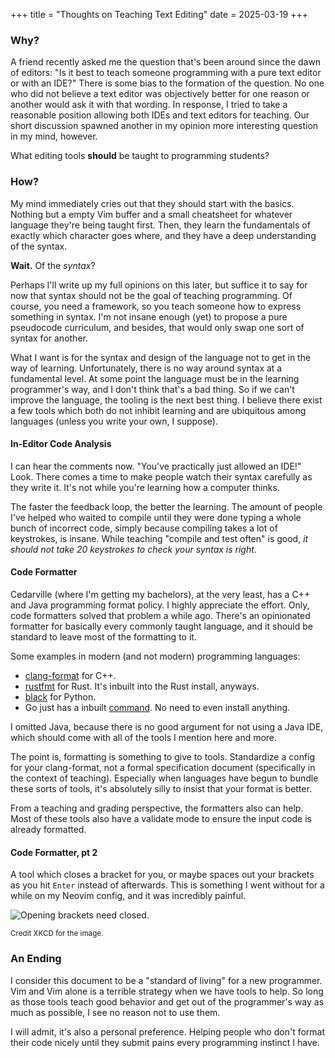 +++
title = "Thoughts on Teaching Text Editing"
date = 2025-03-19
+++

### Why?

A friend recently asked me the question that's been around since the dawn of editors: "Is it best to teach someone programming with a pure text editor or with an IDE?"
There is some bias to the formation of the question.
No one who did not believe a text editor was objectively better for one reason or another would ask it with that wording.
In response, I tried to take a reasonable position allowing both IDEs and text editors for teaching.
Our short discussion spawned another in my opinion more interesting question in my mind, however.

What editing tools **should** be taught to programming students?

### How?

My mind immediately cries out that they should start with the basics.
Nothing but a empty Vim buffer and a small cheatsheet for whatever language they're being taught first.
Then, they learn the fundamentals of exactly which character goes where, and they have a deep understanding of the syntax.

**Wait.** Of the _syntax_?

Perhaps I'll write up my full opinions on this later, but suffice it to say for now that syntax should not be the goal of teaching programming.
Of course, you need a framework, so you teach someone how to express something in syntax.
I'm not insane enough (yet) to propose a pure pseudocode curriculum, and besides, that would only swap one sort of syntax for another.

What I want is for the syntax and design of the language not to get in the way of learning.
Unfortunately, there is no way around syntax at a fundamental level.
At some point the language must be in the learning programmer's way, and I don't think that's a bad thing.
So if we can't improve the language, the tooling is the next best thing.
I believe there exist a few tools which both do not inhibit learning and are ubiquitous among languages (unless you write your own, I suppose).

#### In-Editor Code Analysis

I can hear the comments now. "You've practically just allowed an IDE!"
Look. There comes a time to make people watch their syntax carefully as they write it.
It's not while you're learning how a computer thinks.

The faster the feedback loop, the better the learning.
The amount of people I've helped who waited to compile until they were done typing a whole bunch of incorrect code, simply because compiling takes a lot of keystrokes, is insane.
While teaching "compile and test often" is good, _it should not take 20 keystrokes to check your syntax is right_.

#### Code Formatter

Cedarville (where I'm getting my bachelors), at the very least, has a C++ and Java programming format policy.
I highly appreciate the effort.
Only, code formatters solved that problem a while ago.
There's an opinionated formatter for basically every commonly taught language, and it should be standard to leave most of the formatting to it.

Some examples in modern (and not modern) programming languages:

- [clang-format](https://docs.kernel.org/dev-tools/clang-format.html) for C++.
- [rustfmt](https://github.com/rust-lang/rustfmt) for Rust.  It's inbuilt into the Rust install, anyways.
- [black](https://github.com/psf/black) for Python.
- Go just has a inbuilt [command](https://go.dev/blog/gofmt). No need to even install anything.

I omitted Java, because there is no good argument for not using a Java IDE, which should come with all of the tools I mention here and more.

The point is, formatting is something to give to tools.
Standardize a config for your clang-format, not a formal specification document (specifically in the context of teaching).
Especially when languages have begun to bundle these sorts of tools, it's absolutely silly to insist that your format is better.

From a teaching and grading perspective, the formatters also can help.
Most of these tools also have a validate mode to ensure the input code is already formatted.

#### Code Formatter, pt 2

A tool which closes a bracket for you, or maybe spaces out your brackets as you hit `Enter` instead of afterwards.
This is something I went without for a while on my Neovim config, and it was incredibly painful.

![Opening brackets need closed.](https://xkcd.com/comics/\(.png)

<sup>Credit XKCD for the image.</sup>

### An Ending

I consider this document to be a "standard of living" for a new programmer.
Vim and Vim alone is a terrible strategy when we have tools to help.
So long as those tools teach good behavior and get out of the programmer's way as much as possible, I see no reason not to use them.

I will admit, it's also a personal preference.
Helping people who don't format their code nicely until they submit pains every programming instinct I have.
